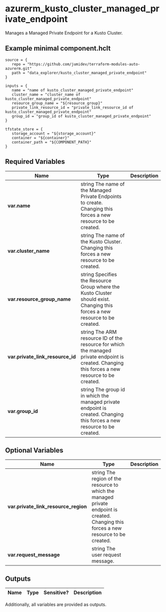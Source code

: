 # azurerm_kusto_cluster_managed_private_endpoint

Manages a Managed Private Endpoint for a Kusto Cluster.

## Example minimal component.hclt

```hcl
source = {
   repo = "https://github.com/jumidev/terraform-modules-auto-azurerm.git" 
   path = "data_explorer/kusto_cluster_managed_private_endpoint" 
}

inputs = {
   name = "name of kusto_cluster_managed_private_endpoint" 
   cluster_name = "cluster_name of kusto_cluster_managed_private_endpoint" 
   resource_group_name = "${resource_group}" 
   private_link_resource_id = "private_link_resource_id of kusto_cluster_managed_private_endpoint" 
   group_id = "group_id of kusto_cluster_managed_private_endpoint" 
}

tfstate_store = {
   storage_account = "${storage_account}" 
   container = "${container}" 
   container_path = "${COMPONENT_PATH}" 
}

```

## Required Variables

| Name | Type |  Description |
| ---- | --------- |  ----------- |
| **var.name** | string  The name of the Managed Private Endpoints to create. Changing this forces a new resource to be created. | 
| **var.cluster_name** | string  The name of the Kusto Cluster. Changing this forces a new resource to be created. | 
| **var.resource_group_name** | string  Specifies the Resource Group where the Kusto Cluster should exist. Changing this forces a new resource to be created. | 
| **var.private_link_resource_id** | string  The ARM resource ID of the resource for which the managed private endpoint is created. Changing this forces a new resource to be created. | 
| **var.group_id** | string  The group id in which the managed private endpoint is created. Changing this forces a new resource to be created. | 

## Optional Variables

| Name | Type |  Description |
| ---- | --------- |  ----------- |
| **var.private_link_resource_region** | string  The region of the resource to which the managed private endpoint is created. Changing this forces a new resource to be created. | 
| **var.request_message** | string  The user request message. | 



## Outputs

| Name | Type | Sensitive? | Description |
| ---- | ---- | --------- | --------- |

Additionally, all variables are provided as outputs.
